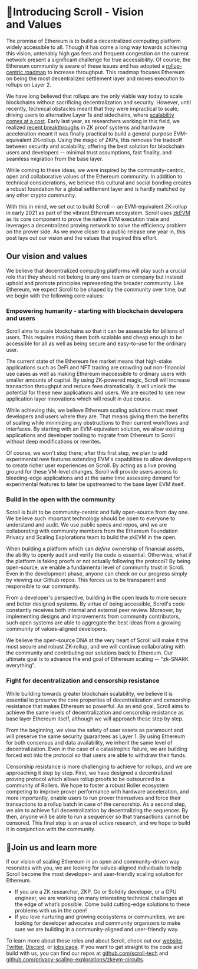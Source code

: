 # 📜Introducing Scroll - Vision and Values

The promise of Ethereum is to build a decentralized computing platform widely accessible to all. Though it has come a long way towards achieving this vision, untenably high gas fees and frequent congestion on the current network present a significant challenge for true accessibility. Of course, the Ethereum community is aware of these issues and has adopted a [rollup-centric roadmap](https://ethereum-magicians.org/t/a-rollup-centric-ethereum-roadmap/4698) to increase throughput. This roadmap focuses Ethereum on being the most decentralized settlement layer and moves execution to rollups on Layer 2.

We have long believed that rollups are the only viable way today to scale blockchains without sacrificing decentralization and security. However, until recently, technical obstacles meant that they were impractical to scale, driving users to alternative Layer 1s and sidechains, where [scalability comes at a cost](https://polynya.medium.com/rollups-data-availability-layers-modular-blockchains-introductory-meta-post-5a1e7a60119d). Early last year, as researchers working in this field, we realized [recent breakthroughs](https://hackmd.io/Yp-u8GRIQa6avyVQr3zhzA?view#Why-possible-now) in ZK proof systems and hardware acceleration meant it was finally practical to build a general purpose EVM-equivalent ZK-rollup. Using the magic of ZKPs, this removes the tradeoff between security and scalability, offering the best solution for blockchain users and developers -- minimal trust assumptions, fast finality, and seamless migration from the base layer.

While coming to these ideas, we were inspired by the community-centric, open and collaborative values of the Ethereum community. In addition to technical considerations, we believe this cultural and social bonding creates a robust foundation for a global settlement layer and is hardly matched by any other crypto community.

With this in mind, we set out to build Scroll -- an EVM-equivalent ZK-rollup in early 2021 as part of the vibrant Ethereum ecosystem. Scroll uses [zkEVM](https://scroll.io/blog/zkEVM) as its core component to prove the native EVM execution trace and leverages a decentralized proving network to solve the efficiency problem on the prover side. As we move closer to a public release one year in, this post lays out our vision and the values that inspired this effort.

## **Our vision and values**

We believe that decentralized computing platforms will play such a crucial role that they should not belong to any one team or company but instead uphold and promote principles representing the broader community. Like Ethereum, we expect Scroll to be shaped by the community over time, but we begin with the following core values:

### Empowering humanity - starting with blockchain developers and users

Scroll aims to scale blockchains so that it can be assessible for billions of users. This requires making them both scalable and cheap enough to be accessible for all as well as being secure and easy-to-use for the ordinary user.

The current state of the Ethereum fee market means that high-stake applications such as DeFi and NFT trading are crowding out non-financial use cases as well as making Ethereum inaccessible to ordinary users with smaller amounts of capital. By using ZK-powered magic, Scroll will increase transaction throughput and reduce fees dramatically. It will unlock the potential for these new applications and users. We are excited to see new application layer innovations which will result in due course.

While achieving this, we believe Ethereum scaling solutions must meet developers and users where they are. That means giving them the benefits of scaling while minimizing any obstructions to their current workflows and interfaces. By starting with an EVM-equivalent solution, we allow existing applications and developer tooling to migrate from Ethereum to Scroll without deep modifications or rewrites.

Of course, we won't stop there; after this first step, we plan to add experimental new features extending EVM's capabilities to allow developers to create richer user experiences on Scroll. By acting as a live proving ground for these VM-level changes, Scroll will provide users access to bleeding-edge applications and at the same time assessing demand for experimental features to later be upstreamed to the base layer EVM itself.

### Build in the open with the community

Scroll is built to be community-centric and fully open-source from day one. We believe such important technology should be open to everyone to understand and audit. We use public specs and repos, and we are collaborating with community members from the Ethereum Foundation Privacy and Scaling Explorations team to build the zkEVM in the open.

When building a platform which can _define_ ownership of financial assets, the ability to openly audit and verify the code is essential. Otherwise, what if the platform is faking proofs or not actually following the protocol? By being open-source, we enable a fundamental level of community trust in Scroll. Even in the development phase, anyone can check on our progress simply by viewing our Github repos. This forces us to be transparent and responsible to our community.

From a developer's perspective, building in the open leads to more secure and better designed systems. By virtue of being accessible, Scroll's code constantly receives both internal and external peer review. Moreover, by implementing designs and improvements from community contributors, such open systems are able to aggregate the best ideas from a growing community of values-aligned developers.

We believe the open-source DNA at the very heart of Scroll will make it the most secure and robust ZK-rollup, and we will continue collaborating with the community and contributing our solutions back to Ethereum. Our ultimate goal is to advance the end goal of Ethereum scaling -- "zk-SNARK everything".

### Fight for decentralization and censorship resistance

While building towards greater blockchain scalability, we believe it is essential to preserve the core properties of decentralization and censorship resistance that makes Ethereum so powerful. As an end goal, Scroll aims to achieve the same levels of decentralization and censorship resistance as base layer Ethereum itself, although we will approach these step by step.

From the beginning, we view the safety of user assets as paramount and will preserve the same security guarantees as Layer 1. By using Ethereum for both consensus and data availability, we inherit the same level of decentralization. Even in the case of a catastrophic failure, we are building forced exit into the protocol so that users are able to withdraw their funds.

Censorship resistance is more challenging to achieve for rollups, and we are approaching it step by step. First, we have designed a decentralized proving protocol which allows rollup proofs to be outsourced to a community of Rollers. We hope to foster a robust Roller ecosystem competing to improve prover performance with hardware acceleration, and more importantly, enable users to run prover themselves and force their transactions to a rollup batch in case of the censorship. As a second step, we aim to achieve full decentralization by decentralizing the sequencer. By then, anyone will be able to run a sequencer so that transactions cannot be censored. This final step is an area of active research, and we hope to build it in conjunction with the community.

## 📜Join us and learn more

If our vision of scaling Ethereum in an open and community-driven way resonates with you, we are looking for values-aligned individuals to help Scroll become the most developer- and user-friendly scaling solution for Ethereum.

- If you are a ZK researcher, ZKP, Go or Solidity developer, or a GPU engineer, we are working on many interesting technical challenges at the edge of what’s possible. Come build cutting-edge solutions to these problems with us in the open!
- If you love nurturing and growing ecosystems or communities, we are looking for developer advocates and community organizers to make sure we are building in a community-aligned and user-friendly way.

To learn more about these roles and about Scroll, check out our [website](https://scroll.io/), [Twitter](https://twitter.com/Scroll_ZKP), [Discord](https://discord.gg/CNzNVt4Feu), or [jobs page](https://jobs.lever.co/ScrollFoundation). If you want to get straight to the code and build with us, you can find our repos at [github.com/scroll-tech](https://github.com/scroll-tech) and [github.com/privacy-scaling-explorations/zkevm-circuits](https://github.com/privacy-scaling-explorations/zkevm-circuits).
